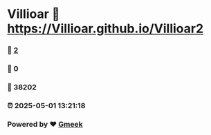 # Villioar :link: https://Villioar.github.io/Villioar2 
### :page_facing_up: [2](https://Villioar.github.io/Villioar2/tag.html) 
### :speech_balloon: 0 
### :hibiscus: 38202 
### :alarm_clock: 2025-05-01 13:21:18 
### Powered by :heart: [Gmeek](https://github.com/Meekdai/Gmeek)

